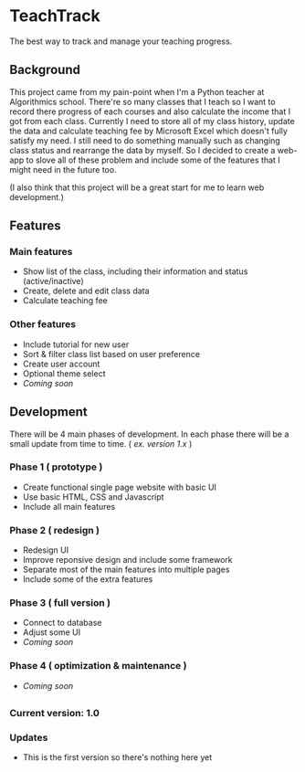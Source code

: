 # TeachTrack

The best way to track and manage your teaching progress.

## Background
This project came from my pain-point when I'm a Python teacher at Algorithmics school. There're so many classes that I teach so I want to record there progress of each courses and also calculate the income that I got from each class. Currently I need to store all of my class history, update the data and calculate teaching fee by Microsoft Excel which doesn't fully satisfy my need. I still need to do something manually such as changing class status and rearrange the data by myself. So I decided to create a web-app to slove all of these problem and include some of the features that I might need in the future too. 

(I also think that this project will be a great start for me to learn web development.)

## Features

### Main features

- Show list of the class, including their information and status (active/inactive)
- Create, delete and edit class data
- Calculate teaching fee


### Other features

- Include tutorial for new user
- Sort & filter class list based on user preference
- Create user account
- Optional theme select
- *Coming soon*

## Development

There will be 4 main phases of development. In each phase there will be a small update from time to time. ( *ex. version 1.x* )

### Phase 1 ( prototype )
- Create functional single page website with basic UI
- Use basic HTML, CSS and Javascript
- Include all main features

### Phase 2 ( redesign )
- Redesign UI
- Improve reponsive design and include some framework
- Separate most of the main features into multiple pages
- Include some of the extra features
 
### Phase 3 ( full version )
- Connect to database
- Adjust some UI
- *Coming soon*

### Phase 4 ( optimization & maintenance )
- *Coming soon*

##
### **Current version: 1.0**

### Updates
- This is the first version so there's nothing here yet